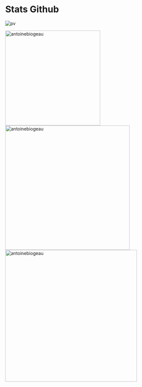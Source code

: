 # Stats Github
![pv](https://pageview.vercel.app/?github_user=antoinebiogeau)

<img width="299px" align="center" src="https://github-readme-stats.vercel.app/api/top-langs/?username=antoinebiogeau&layout=compact&theme=dark&hide=HTML,Hack" alt="antoinebiogeau" />
<img width="392px" align="center" src="https://github-readme-stats.vercel.app/api?username=antoinebiogeau&show_icons=true&layout=compact&theme=dark" alt="antoinebiogeau" />
<img width="415px" align="center" src="https://github-readme-streak-stats.herokuapp.com/?user=antoinebiogeau&theme=dark" alt="antoinebiogeau" />
